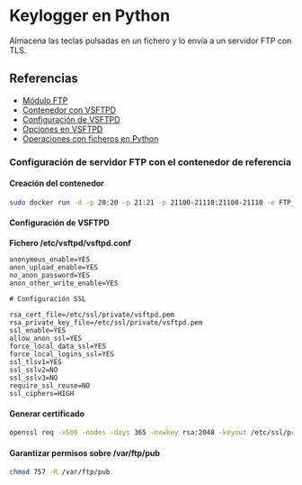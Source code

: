 # Keylogger en Python

Almacena las teclas pulsadas en un fichero y lo envía a un servidor FTP con TLS.

## Referencias

- [Módulo FTP](https://docs.python.org/3/library/ftplib.html)
- [Contenedor con VSFTPD](https://hub.docker.com/r/fauria/vsftpd)
- [Configuración de VSFTPD](https://www.geeksforgeeks.org/how-to-setup-and-configure-an-ftp-server-in-linux/)
- [Opciones en VSFTPD](http://vsftpd.beasts.org/vsftpd_conf.html)
- [Operaciones con ficheros en Python](https://www.programiz.com/python-programming/file-operation)

### Configuración de servidor FTP con el contenedor de referencia

#### Creación del contenedor
```bash
sudo docker run -d -p 20:20 -p 21:21 -p 21100-21110:21100-21110 -e FTP_USER=myuser -e FTP_PASS=mypass -e PASV_ADDRESS=127.0.0.1 -e PASV_MIN_PORT=21100 -e PASV_MAX_PORT=21110 --name vsftpd --restart=always fauria/vsftpd
```
#### Configuración de VSFTPD

**Fichero /etc/vsftpd/vsftpd.conf**
```TXT
anonymous_enable=YES
anon_upload_enable=YES
no_anon_password=YES
anon_other_write_enable=YES

# Configuración SSL

rsa_cert_file=/etc/ssl/private/vsftpd.pem
rsa_private_key_file=/etc/ssl/private/vsftpd.pem
ssl_enable=YES
allow_anon_ssl=YES
force_local_data_ssl=YES
force_local_logins_ssl=YES
ssl_tlsv1=YES
ssl_sslv2=NO
ssl_sslv3=NO
require_ssl_reuse=NO
ssl_ciphers=HIGH
```

#### Generar certificado

```bash
openssl req -x509 -nodes -days 365 -newkey rsa:2048 -keyout /etc/ssl/private/vsftpd.pem -out /etc/ssl/private/vsftpd.pem
```

#### Garantizar permisos sobre /var/ftp/pub

```bash
chmod 757 -R /var/ftp/pub
```

